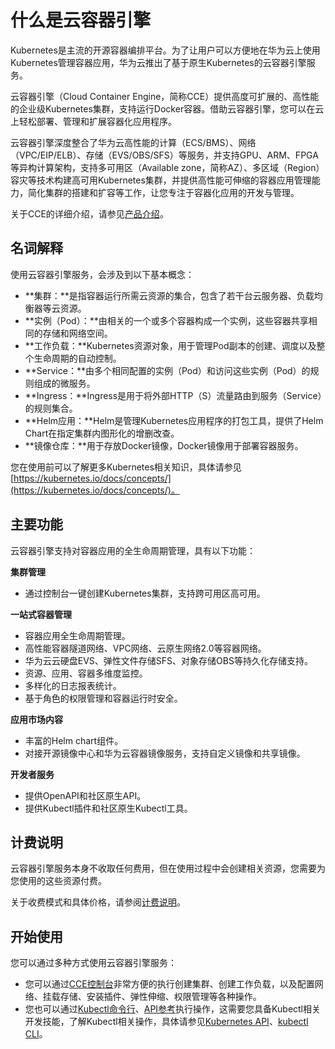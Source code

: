 # 什么是云容器引擎<a name="cce_01_0091"></a>

Kubernetes是主流的开源容器编排平台。为了让用户可以方便地在华为云上使用Kubernetes管理容器应用，华为云推出了基于原生Kubernetes的云容器引擎服务。

云容器引擎（Cloud Container Engine，简称CCE）提供高度可扩展的、高性能的企业级Kubernetes集群，支持运行Docker容器。借助云容器引擎，您可以在云上轻松部署、管理和扩展容器化应用程序。

云容器引擎深度整合了华为云高性能的计算（ECS/BMS）、网络（VPC/EIP/ELB）、存储（EVS/OBS/SFS）等服务，并支持GPU、ARM、FPGA等异构计算架构，支持多可用区（Available zone，简称AZ）、多区域（Region）容灾等技术构建高可用Kubernetes集群，并提供高性能可伸缩的容器应用管理能力，简化集群的搭建和扩容等工作，让您专注于容器化应用的开发与管理。

关于CCE的详细介绍，请参见[产品介绍](https://support.huaweicloud.com/productdesc-cce/cce_productdesc_0001.html)。

## 名词解释<a name="section118531954133410"></a>

使用云容器引擎服务，会涉及到以下基本概念：

-   **集群：**是指容器运行所需云资源的集合，包含了若干台云服务器、负载均衡器等云资源。
-   **实例（Pod）：**由相关的一个或多个容器构成一个实例，这些容器共享相同的存储和网络空间。
-   **工作负载：**Kubernetes资源对象，用于管理Pod副本的创建、调度以及整个生命周期的自动控制。
-   **Service：**由多个相同配置的实例（Pod）和访问这些实例（Pod）的规则组成的微服务。
-   **Ingress：**Ingress是用于将外部HTTP（S）流量路由到服务（Service）的规则集合。
-   **Helm应用：**Helm是管理Kubernetes应用程序的打包工具，提供了Helm Chart在指定集群内图形化的增删改查。
-   **镜像仓库：**用于存放Docker镜像，Docker镜像用于部署容器服务。

您在使用前可以了解更多Kubernetes相关知识，具体请参见[https://kubernetes.io/docs/concepts/](https://kubernetes.io/docs/concepts/)。

## 主要功能<a name="section161442337577"></a>

云容器引擎支持对容器应用的全生命周期管理，具有以下功能：

**集群管理**

-   通过控制台一键创建Kubernetes集群，支持跨可用区高可用。

**一站式容器管理**

-   容器应用全生命周期管理。
-   高性能容器隧道网络、VPC网络、云原生网络2.0等容器网络。
-   华为云云硬盘EVS、弹性文件存储SFS、对象存储OBS等持久化存储支持。
-   资源、应用、容器多维度监控。
-   多样化的日志报表统计。
-   基于角色的权限管理和容器运行时安全。

**应用市场内容**

-   丰富的Helm chart组件。
-   对接开源镜像中心和华为云容器镜像服务，支持自定义镜像和共享镜像。

**开发者服务**

-   提供OpenAPI和社区原生API。
-   提供Kubectl插件和社区原生Kubectl工具。

## 计费说明<a name="section20339114510412"></a>

云容器引擎服务本身不收取任何费用，但在使用过程中会创建相关资源，您需要为您使用的这些资源付费。

关于收费模式和具体价格，请参阅[计费说明](https://support.huaweicloud.com/productdesc-cce/cce_productdesc_0013.html)。

## 开始使用<a name="section943112844015"></a>

您可以通过多种方式使用云容器引擎服务：

-   您可以通过[CCE控制台](https://console.huaweicloud.com/cce2.0/?utm_source=helpcenter)非常方便的执行创建集群、创建工作负载，以及配置网络、挂载存储、安装插件、弹性伸缩、权限管理等各种操作。
-   您也可以通过[Kubectl命令行](Kubectl使用指南.md)、[API参考](https://support.huaweicloud.com/api-cce/cce_02_0001.html)执行操作，这需要您具备Kubectl相关开发技能，了解Kubectl相关操作，具体请参见[Kubernetes API](https://kubernetes.io/docs/concepts/overview/kubernetes-api/)、[kubectl CLI](https://kubernetes.io/docs/reference/kubectl/overview/)。

